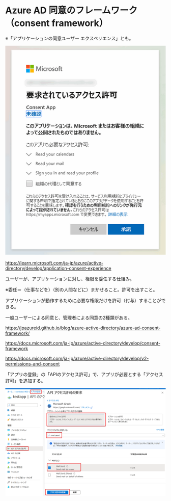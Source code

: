 # Azure AD 同意のフレームワーク（consent framework）

※「アプリケーションの同意ユーザー エクスペリエンス」とも。

![](images/ss-2023-03-01-22-33-33.png)

https://learn.microsoft.com/ja-jp/azure/active-directory/develop/application-consent-experience

ユーザーが、アプリケーションに対し、権限を委任する仕組み。

※委任＝（仕事などを）（別の人間などに）まかせること。許可を出すこと。

アプリケーションが動作するために必要な権限だけを許可（付与）することができる。

一般ユーザーによる同意と、管理者による同意の2種類がある。

https://jpazureid.github.io/blog/azure-active-directory/azure-ad-consent-framework/

https://docs.microsoft.com/ja-jp/azure/active-directory/develop/consent-framework

https://docs.microsoft.com/ja-jp/azure/active-directory/develop/v2-permissions-and-consent

「アプリの登録」の「APIのアクセス許可」で、アプリが必要とする「アクセス許可」を追加する。

![](images/ss-2023-03-01-22-35-14.png)